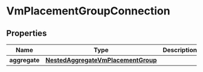 

# VmPlacementGroupConnection


## Properties

Name | Type | Description | Notes
------------ | ------------- | ------------- | -------------
**aggregate** | [**NestedAggregateVmPlacementGroup**](NestedAggregateVmPlacementGroup.md) |  | 



